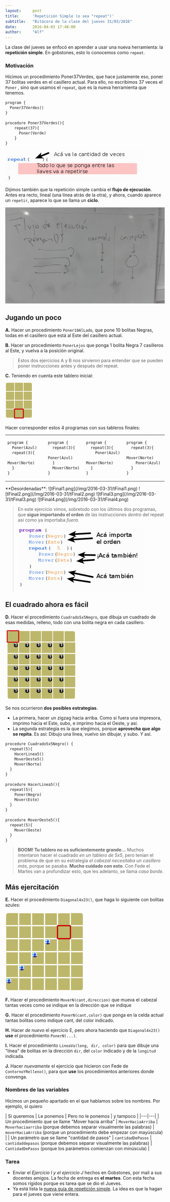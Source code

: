 ```yaml
---
layout:     post
title:      'Repetición Simple (o sea "repeat")'
subtitle:   "Bitácora de la clase del jueves 31/03/2016"
date:       2016-04-03 17:48:00
author:     "Alf"
---
```


La clase del jueves se enfocó en aprender a usar una nueva herramienta: la **repetición simple**.
En gobstones, esto lo conocemos como `repeat`.

### Motivación

Hicimos un procedimiento Poner37Verdes, que hace justamente eso, poner 37 bolitas verdes en el casillero actual. Para ello, no escribimos 37 veces el `Poner` , sino que usamos el `repeat`, que es la nueva herramienta que tenemos.
```gbs
program {
  Poner37Verdes()
}

procedure Poner37Verdes(){
    repeat(37){
      Poner(Verde)
    }
}
```

![repetir.png](/img/2016-03-31/repetir.png)

Dijimos también que la repetición simple cambia el **flujo de ejecución**. Antes era recto, lineal (una línea atrás de la otra), y ahora, cuando aparece un `repetir`, aparece lo que se llama un **ciclo**.

![flujoRepeat.png](/img/2016-03-31/flujoRepeat.png)


## Jugando un poco
**A.** Hacer un procedimiento `Poner10AlLado`, que pone 10 bolitas Negras, todas en el casillero que está al Este del casillero actual.

**B.** Hacer un procedimiento `PonerLejos` que ponga 1 bolita Negra 7 casilleros al Este, y vuelva a la posición original.

> Estos dos ejercicios A y B nos sirvieron para entender que se pueden poner instrucciones antes y después del repeat.

**C.** Teniendo en cuenta este tablero inicial:

![tinicial.png](/img/2016-03-31/tinicial.png)

Hacer corresponder estos 4 programas con sus tableros finales:

<table><tr>
<td>


  ```gbs
  program {
    Poner(Azul)
    repeat(3){
      Mover(Norte)
    }
  }
  ```
</td>
<td>


  ```gbs
  program {
    repeat(3){
      Poner(Azul)
    }
    Mover(Norte)
  }
  ```
</td>
<td>


  ```gbs
  program {
    repeat(3){
      Poner(Azul)
      Mover(Norte)
    }
  }
  ```
</td>
<td>


  ```gbs
  program {
    repeat(3){
      Mover(Norte)
      Poner(Azul)
    }
  }
  ```
</td>
</tr></table>
**Desordenadas**:
![tFinal1.png](/img/2016-03-31/tFinal1.png) ![tFinal2.png](/img/2016-03-31/tFinal2.png) ![tFinal3.png](/img/2016-03-31/tFinal3.png) ![tFinal4.png](/img/2016-03-31/tFinal4.png)

> En este ejercicio vimos, sobretodo con los últimos dos programas, que **sigue importando el orden** de las instrucciones _dentro_ del repeat así como ya importaba _fuera_.
>
> ![orden.png](/img/2016-03-31/orden.png)

## El cuadrado ahora es fácil

**D.** Hacer el procedimiento `Cuadrado5x5Negro`, que dibuja un cuadrado de esas medidas, relleno, todo con una bolita negra en cada casillero.

![cuadrado.png](/img/2016-03-31/cuadrado.png)

Se nos ocurrieron **dos posibles estrategias**.
* La primera, hacer un zigzag hacia arriba. Como si fuera una impresora, imprimo hacia el Este, subo, e imprimo hacia el Oeste, y así.
* La segunda estrategia es la que elegimos, porque **aprovecha que algo se repita**. Es así: Dibujo una línea, vuelvo sin dibujar, y subo. Y así.


```gbs
procedure Cuadrado5x5Negro() {
  repeat(5){
    HacerLinea5()
    MoverOeste5()
    Mover(Norte)
  }
}

procedure HacerLinea5(){
  repeat(5){
    Poner(Negro)
    Mover(Este)
  }
}

procedure MoverOeste5(){
  repeat(5){
    Mover(Oeste)
  }
}
```

> **BOOM! Tu tablero no es suficientemente grande...**
Muchos intentaron hacer el cuadrado _en un tablero de 5x5_, pero tenían el problema de que en su estrategia _el cabezal necesitaba un casillero más_, porque se pasaba.
> **Mucho cuidado con esto**. Con Fede el Martes van a profundizar esto, que les adelanto, se llama _caso borde_.


## Más ejercitación
**E.** Hacer el procedimiento `Diagonal4x23()`, que haga lo siguiente con bolitas azules:

![23.png](/img/2016-03-31/23.png)

**F.** Hacer el procedimiento `MoverN(cant,direccion)` que mueva el cabezal tantas veces como se indique en la dirección que se indique

**G.** Hacer el procedimiento `PonerN(cant,color)` que ponga en la celda actual tantas bolitas como indique cant, del color indicado.

**H.**  Hacer _de nuevo_ el ejercicio E, pero ahora haciendo que `Diagonal4x23()` **use** el procedimiento `PonerN(...)`.

**I.** Hacer el procedimiento `LineaVa(long, dir, color)` para que dibuje  una "línea" de bolitas en la dirección `dir`, del `color` indicado y de la `longitud` indicada.

**J.** Hacer _nuevamente_ el ejercicio que hicieron con Fede de `ContornoYRelleno()`, para que **use** los procedimientos anteriores donde convenga.

### Nombres de las variables

Hicimos un pequeño apartado en el que hablamos sobre los nombres.
Por ejemplo, si quiero

| Si queremos | Le ponemos | Pero no le ponemos | y tampoco |
|---|---|
| Un procedimiento que se llame "Mover hacia arriba" |  `MoverHaciaArriba` | `Moverhaciaarriba` (porque debemos  separar visualmente las palabras) |  `moverHaciaArriba` (porque un procedimiento debe empezar con mayúscula) |
| Un parámetro que se llame "cantidad de pasos" |  `cantidadDePasos` | `cantidaddepasos` (porque debemos  separar visualmente las palabras)  | `CantidadDePasos`  (porque los parámetros comienzan con minúscula) |

### Tarea

* Enviar el _Ejercicio I y el ejercicio J_ hechos en Gobstones, por mail a sus docentes amigos. La fecha de entrega es **el martes**. Con esta fecha somos rígidos porque es tarea que se dio el Jueves.
* Ya está lista la [nueva guía de repetición simple](http://inpr-sarmiento.mumuki.io/guides/34-fundamentos-repeticion-simple). La idea es que la hagan para el jueves que viene entera.
